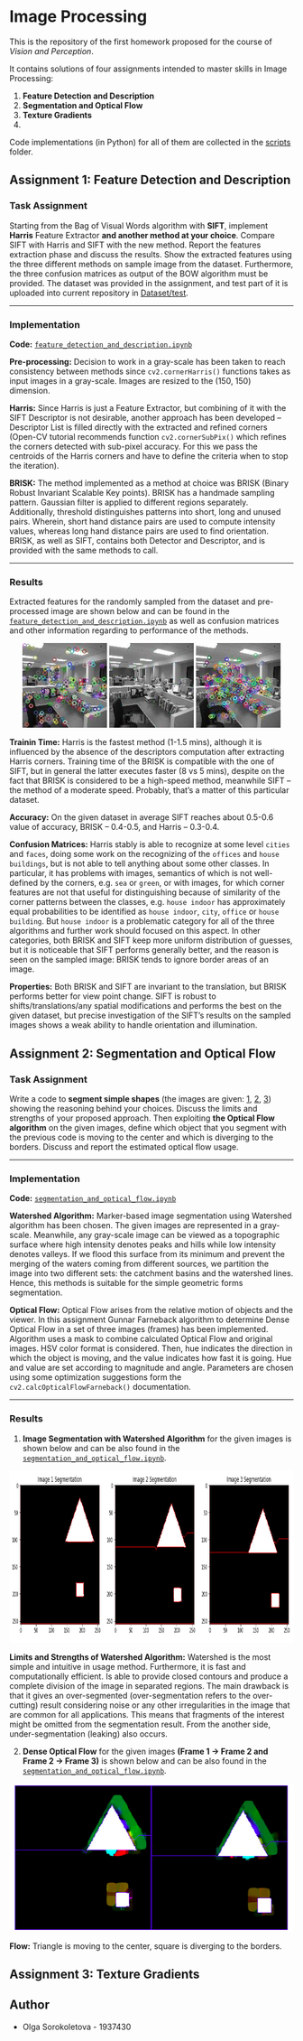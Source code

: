 # Image Processing

This is the repository of the first homework proposed for the course of *Vision and Perception*.

It contains solutions of four assignments intended to master skills in Image Processing:
1. **Feature Detection and Description**
2. **Segmentation and Optical Flow**
3. **Texture Gradients**
4.

Code implementations (in Python) for all of them are collected in the [scripts](https://github.com/olga-sorokoletova/Vision-and-Perception/tree/main/Homework%201/scripts) folder.

## Assignment 1: Feature Detection and Description

### Task Assignment

Starting from the Bag of Visual Words algorithm with **SIFT**, implement **Harris** Feature Extractor **and another method at your choice**. Compare SIFT with Harris and SIFT with the new method. Report the features extraction phase and discuss the results. Show the extracted features using the three different methods on sample image from the dataset. Furthermore, the three confusion matrices as output of the BOW algorithm must be provided. The dataset was provided in the assignment, and test part of it is uploaded into current repository in [Dataset/test](https://github.com/olga-sorokoletova/Vision-and-Perception/tree/main/Homework%201/Dataset/test).
___

### Implementation

**Code:** [```feature_detection_and_description.ipynb```](https://github.com/olga-sorokoletova/Vision-and-Perception/blob/main/Homework%201/scripts/feature_detection_and_description.ipynb)

**Pre-processing:** Decision to work in a gray-scale has been taken to reach consistency between methods since ```cv2.cornerHarris()``` functions takes as input images in a gray-scale. Images are resized to the (150, 150) dimension.

**Harris:** Since Harris is just a Feature Extractor, but combining of it with the SIFT Descriptor is not desirable, another approach has been developed – Descriptor List is filled directly with the extracted and refined corners (Open-CV tutorial recommends function ```cv2.cornerSubPix()``` which refines the corners detected with sub-pixel accuracy. For this we pass the centroids of the Harris corners and have to define the criteria when to stop the iteration).

**BRISK:** The method implemented as a method at choice was BRISK (Binary Robust Invariant Scalable Key points). BRISK has a handmade sampling pattern. Gaussian filter is applied to different regions separately. Additionally, threshold distinguishes patterns into short, long and unused pairs. Wherein, short hand distance pairs are used to compute intensity values, whereas long hand distance pairs are used to find orientation. BRISK, as well as SIFT, contains both Detector and Descriptor, and is provided with the same methods to call.
___

### Results

Extracted features for the randomly sampled from the dataset and pre-processed image are shown below and can be found in the [```feature_detection_and_description.ipynb```](https://github.com/olga-sorokoletova/Vision-and-Perception/blob/main/Homework%201/scripts/feature_detection_and_description.ipynb) as well as confusion matrices and other information regarding to
performance of the methods. 

<p align="center">
  <img src="./images/sift.jpg" width="150" height="150"/>
  <img src="./images/harris.jpg" width="150" height="150"/>
  <img src="./images/brisk.jpg" width="150" height="150"/>
</p>

**Trainin Time:** Harris is the fastest method (1-1.5 mins), although it is influenced by the absence of the descriptors computation after extracting Harris corners. Training time of the BRISK is compatible with the one of SIFT, but in general the latter executes faster (8 vs 5 mins), despite on the fact that BRISK is considered to be a high-speed method, meanwhile SIFT – the method of a moderate speed. Probably, that’s a matter of this particular dataset.

**Accuracy:** On the given dataset in average SIFT reaches about 0.5-0.6 value of accuracy, BRISK – 0.4-0.5, and Harris – 0.3-0.4. 

**Confusion Matrices:** Harris stably is able to recognize at some level ```cities``` and ```faces```, doing some work on the recognizing of the ```offices``` and ```house buildings```, but is not able to tell anything about some other classes. In particular, it has problems with images, semantics of which is not well-defined by the corners, e.g. ```sea``` or ```green```, or with images, for which corner features are not that useful for distinguishing because of similarity of the corner patterns between the classes, e.g. ```house indoor``` has approximately equal probabilities to be identified as ```house indoor```, ```city```, ```office``` or ```house building```. But ```house indoor``` is a problematic category for all of the three algorithms and further work should focused on this aspect. In other categories, both BRISK and SIFT keep more uniform distribution of guesses, but it is noticeable that SIFT performs generally better, and the reason is seen on the sampled image: BRISK tends to ignore border areas of an image. 

**Properties:** Both BRISK and SIFT are invariant to the translation, but BRISK performs better for view point change. SIFT is robust to shifts/translations/any spatial modifications and performs the best on the given dataset, but precise investigation of the SIFT’s results on the sampled images shows a weak ability to handle orientation and illumination.

## Assignment 2: Segmentation and Optical Flow

### Task Assignment

Write a code to **segment simple shapes** (the images are given: [1](https://github.com/olga-sorokoletova/Vision-and-Perception/blob/main/Homework%201/images/im1_11.jpg), [2](https://github.com/olga-sorokoletova/Vision-and-Perception/blob/main/Homework%201/images/im2_11.jpg), [3](https://github.com/olga-sorokoletova/Vision-and-Perception/blob/main/Homework%201/images/im3_11.jpg)) showing the reasoning behind your choices. Discuss the limits and strengths of your proposed approach. Then exploiting **the Optical Flow algorithm** on the given images, define which object that you segment with the previous code is moving to the center and which is diverging to the borders. Discuss and report the estimated optical flow usage.
___

### Implementation

**Code:** [```segmentation_and_optical_flow.ipynb```](https://github.com/olga-sorokoletova/Vision-and-Perception/blob/main/Homework%201/scripts/segmentation_and_optical_flow.ipynb)

**Watershed Algorithm:** Marker-based image segmentation using Watershed algorithm has been chosen. The given images are represented in a gray-scale. Meanwhile, any gray-scale image can be viewed as a topographic surface where high intensity denotes peaks and hills while low intensity denotes valleys. If we flood this surface from its minimum and prevent the merging of the waters coming from different sources, we partition the image into two different sets: the catchment basins and the watershed lines. Hence, this methods is suitable for the simple geometric forms segmentation.

**Optical Flow:** Optical Flow arises from the relative motion of objects and the viewer. In this assignment Gunnar Farneback algorithm to determine Dense Optical Flow in a set of three images (frames) has been implemented. Algorithm uses a mask to combine calculated Optical Flow and original images. HSV color format is considered. Then, hue indicates the direction in which the object is moving, and the value indicates how fast it is going. Hue and value are set according to magnitude and angle. Parameters are chosen using some optimization suggestions form the ```cv2.calcOpticalFlowFarneback()``` documentation.
___

### Results

1. **Image Segmentation with Watershed Algorithm** for the given images is shown below and can be also found in the [```segmentation_and_optical_flow.ipynb```](https://github.com/olga-sorokoletova/Vision-and-Perception/blob/main/Homework%201/scripts/segmentation_and_optical_flow.ipynb).

<p align="center">
  <img src="./images/segmentation.png" width="887" height="305"/>
</p>

**Limits and Strengths of Watershed Algorithm:** Watershed is the most simple and intuitive in usage method. Furthermore, it is fast and computationally efficient. Is able to provide closed contours and produce a complete division of the image in separated regions. The main drawback is that it gives an over-segmented (over-segmentation refers to the over-cutting) result considering noise or any other irregularities in the image that are common for all applications. This means that fragments of the interest might be omitted from the segmentation result. From the another side, under-segmentation (leaking) also occurs.

2. **Dense Optical Flow** for the given images **(Frame 1 -> Frame 2 and Frame 2 -> Frame 3)** is shown below and can be also found in the [```segmentation_and_optical_flow.ipynb```](https://github.com/olga-sorokoletova/Vision-and-Perception/blob/main/Homework%201/scripts/segmentation_and_optical_flow.ipynb).

<p align="center">
  <img src="./images/optical_flow.png" width="533" height="263"/>
</p>

**Flow:** Triangle is moving to the center, square is diverging to the borders.

## Assignment 3: Texture Gradients


## Author

- Olga Sorokoletova - 1937430

